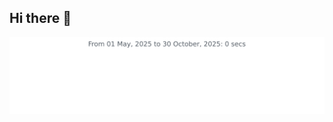 ## Hi there 👋

<img
  src="https://github.com/guinan34/guinan34/blob/main/images/stat.svg"
  alt="Guinan WakaTime Activity"
/>

<!--
**guinan34/guinan34** is a ✨ _special_ ✨ repository because its `README.md` (this file) appears on your GitHub profile.

Here are some ideas to get you started:

- 🔭 I’m currently working on ...
- 🌱 I’m currently learning ...
- 👯 I’m looking to collaborate on ...
- 🤔 I’m looking for help with ...
- 💬 Ask me about ...
- 📫 How to reach me: ...
- 😄 Pronouns: ...
- ⚡ Fun fact: ...
-->
